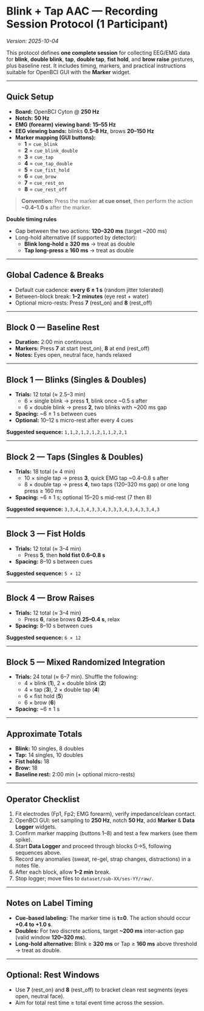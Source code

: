 # Blink + Tap AAC — Recording Session Protocol (1 Participant)
*Version: 2025-10-04*

This protocol defines **one complete session** for collecting EEG/EMG data for **blink**, **double blink**, **tap**, **double tap**, **fist hold**, and **brow raise** gestures, plus baseline rest. It includes timing, markers, and practical instructions suitable for OpenBCI GUI with the **Marker** widget.

---

## Quick Setup
- **Board:** OpenBCI Cyton @ **250 Hz**
- **Notch:** **50 Hz**
- **EMG (forearm) viewing band:** **15–55 Hz**
- **EEG viewing bands:** blinks **0.5–8 Hz**, brows **20–150 Hz**
- **Marker mapping (GUI buttons):**
  - **1** = `cue_blink`
  - **2** = `cue_blink_double`
  - **3** = `cue_tap`
  - **4** = `cue_tap_double`
  - **5** = `cue_fist_hold`
  - **6** = `cue_brow`
  - **7** = `cue_rest_on`
  - **8** = `cue_rest_off`

> **Convention:** Press the marker **at cue onset**, then perform the action **~0.4–1.0 s** after the marker.

**Double timing rules**
- Gap between the two actions: **120–320 ms** (target ~200 ms)
- Long-hold alternative (if supported by detector):
  - **Blink long-hold ≥ 320 ms** → treat as double
  - **Tap long-press ≥ 160 ms** → treat as double

---

## Global Cadence & Breaks
- Default cue cadence: **every 6 ± 1 s** (random jitter tolerated)
- Between-block break: **1–2 minutes** (eye rest + water)
- Optional micro-rests: Press **7** (rest_on) and **8** (rest_off)

---

## Block 0 — Baseline Rest
- **Duration:** 2:00 min continuous
- **Markers:** Press **7** at start (rest_on), **8** at end (rest_off)
- **Notes:** Eyes open, neutral face, hands relaxed

---

## Block 1 — Blinks (Singles & Doubles)
- **Trials:** 12 total (≈ 2.5–3 min)
  - 6 × single blink → press **1**, blink once ~0.5 s after
  - 6 × double blink → press **2**, two blinks with ~200 ms gap
- **Spacing:** ~6 ± 1 s between cues
- **Optional:** 10–12 s micro-rest after every 4 cues

**Suggested sequence:** `1,1,2,1,2,1,2,1,1,2,2,1`

---

## Block 2 — Taps (Singles & Doubles)
- **Trials:** 18 total (≈ 4 min)
  - 10 × single tap → press **3**, quick EMG tap ~0.4–0.8 s after
  - 8 × double tap → press **4**, two taps (120–320 ms gap) or one long press ≥ 160 ms
- **Spacing:** ~6 ± 1 s; optional 15–20 s mid-rest (7 then 8)

**Suggested sequence:** `3,3,4,3,4,3,3,4,3,3,3,4,3,4,3,3,4,3`

---

## Block 3 — Fist Holds
- **Trials:** 12 total (≈ 3–4 min)
  - Press **5**, then **hold fist 0.6–0.8 s**
- **Spacing:** 8–10 s between cues

**Suggested sequence:** `5 × 12`

---

## Block 4 — Brow Raises
- **Trials:** 12 total (≈ 3–4 min)
  - Press **6**, raise brows **0.25–0.4 s**, relax
- **Spacing:** 8–10 s between cues

**Suggested sequence:** `6 × 12`

---

## Block 5 — Mixed Randomized Integration
- **Trials:** 24 total (≈ 6–7 min). Shuffle the following:
  - 4 × blink (**1**), 2 × double blink (**2**)
  - 4 × tap (**3**), 2 × double tap (**4**)
  - 6 × fist hold (**5**)
  - 6 × brow (**6**)
- **Spacing:** ~6 ± 1 s

---

## Approximate Totals
- **Blink:** 10 singles, 8 doubles  
- **Tap:** 14 singles, 10 doubles  
- **Fist holds:** 18  
- **Brow:** 18  
- **Baseline rest:** 2:00 min (+ optional micro-rests)

---

## Operator Checklist
1. Fit electrodes (Fp1, Fp2; EMG forearm), verify impedance/clean contact.
2. OpenBCI GUI: set sampling to **250 Hz**, notch **50 Hz**, add **Marker** & **Data Logger** widgets.
3. Confirm marker mapping (buttons 1–8) and test a few markers (see them spike).
4. Start **Data Logger** and proceed through blocks 0→5, following sequences above.
5. Record any anomalies (sweat, re-gel, strap changes, distractions) in a notes file.
6. After each block, allow **1–2 min** break.
7. Stop logger; move files to `dataset/sub-XX/ses-YY/raw/`.

---

## Notes on Label Timing
- **Cue-based labeling:** The marker time is **t=0**. The action should occur **+0.4 to +1.0 s**.
- **Doubles:** For two discrete actions, target **~200 ms** inter-action gap (valid window **120–320 ms**).
- **Long-hold alternative:** Blink ≥ **320 ms** or Tap ≥ **160 ms** above threshold → treat as double.

---

## Optional: Rest Windows
- Use **7** (rest_on) and **8** (rest_off) to bracket clean rest segments (eyes open, neutral face).
- Aim for total rest time ≥ total event time across the session.

